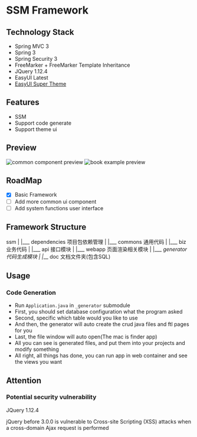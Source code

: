 # SSM Framework

## Technology Stack
* Spring MVC 3
* Spring 3
* Spring Security 3
* FreeMarker + FreeMarker Template Inheritance
* JQuery 1.12.4
* EasyUI Latest
* [EasyUI Super Theme](https://github.com/itcodes/easyui-super-theme)

## Features
* SSM
* Support code generate
* Support theme ui

## Preview

![common component preview](https://static.xuqiang.me/public/images/140108.png)
![book example preview](https://static.xuqiang.me/public/images/140123.png)

## RoadMap
- [x] Basic Framework
- [ ] Add more common ui component
- [ ] Add system functions user interface

## Framework Structure
ssm
|
|___ dependencies  项目包依赖管理
|
|___ commons       通用代码
|
|___ biz           业务代码
|
|___ api           接口模块
|
|___ webapp        页面渲染相关模块
|
|___ _generator    代码生成模块
|
|___ doc           文档文件夹(包含SQL)

## Usage

### Code Generation

* Run `Application.java` in `_generator` submodule
* First, you should set database configuration what the program asked
* Second, specific which table would you like to use
* And then, the generator will auto create the crud java files and ftl pages for you
* Last, the file window will auto open(The mac is finder app)
* All you can see is generated files, and put them into your projects and modify something
* All right, all things has done, you can run app in web container and see the views you want

## Attention

### Potential security vulnerability

JQuery 1.12.4

jQuery before 3.0.0 is vulnerable to Cross-site Scripting (XSS) attacks when a cross-domain Ajax request is performed

